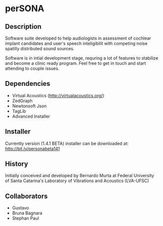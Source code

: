 # perSONA

## Description

Software suite developed to help audiologists in assessment of cochlear implant candidates and user's speech inteligibilit with competing noise spatilly distributed sound sources. 

Software is in intial development stage, requring a lot of features to stabilize and become a clinic ready program. Feel free to get in touch and start attending to couple issues. 

## Dependencies
- Virtual Acoustics (http://virtualacoustics.org/)
- ZedGraph
- Newtonsoft Json
- TagLib
- Advanced Installer

## Installer

Currently version (1.4.1 BETA) installer can be downloaded at: http://bit.ly/personabeta141


## History

Initially conceived and developed by Bernardo Murta at Federal University of Santa Catarina's Laboratory of Vibrations and Acoustics (LVA-UFSC)

## Collaborators
- Gustavo 
- Bruna Bagnara
- Stephan Paul
